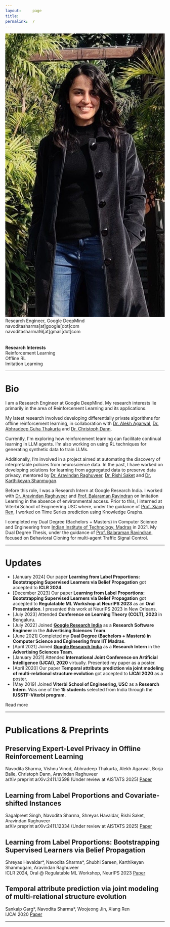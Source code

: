 ```yaml
---
layout:     page
title:
permalink:  /
---
```


<div class="row">
    <div class="col-sm-4 col-xs-8">
        <img src="/img/navs.jpg">
    </div>
    <div class="col-sm-6 col-xs-12" style="margin-bottom: 0;">
        Research Engineer, Google DeepMind<br>
        navoditasharma[at]google[dot]com<br>
        navoditasharma16[at]gmail[dot]com<br>
        <br>
        <br>
        <b>Research Interests</b>
        <br>
        Reinforcement Learning
        <br>
        Offline RL
        <br>
        Imitation Learning
    </div>
</div>
<hr>


<a name="/bio"></a>
# Bio

I am a Research Engineer at Google DeepMind. My research interests lie primarily in the area of Reinforcement Learning and its applications.

My latest research involved developing differentially private algorithms for offline reinforcement learning, in collaboration with [Dr. Alekh Agarwal](https://alekhagarwal.net), [Dr. Abhradeep Guha Thakurta](https://athakurta.squarespace.com) and [Dr. Christoph Dann](https://cdann.net).

Currently, I'm exploring how reinforcement learning can facilitate continual learning in LLM agents. I’m also working on using RL techniques for generating synthetic data to train LLMs.

Additionally, I’m involved in a project aimed at automating the discovery of interpretable policies from neuroscience data. In the past, I have worked on developing solutions for learning from aggregated data to preserve data privacy, mentored by [Dr. Aravindan Raghuveer](https://research.google/people/107631/), [Dr. Rishi Saket](https://research.google/people/107857/) and [Dr. Karthikeyan Shanmugan](https://research.google/people/KarthikeyanShanmugam/).

Before this role, I was a Research Intern at Google Research India. I worked with [Dr. Aravindan Raghuveer](https://research.google/people/107631/) and [Prof. Balaraman Ravindran](http://www.cse.iitm.ac.in/~ravi/) on Imitation Learning in the absence of environmental access. Prior to this, I interned at Viterbi School of Engineering USC where, under the guidance of [Prof. Xiang Ren](https://shanzhenren.github.io), I worked on Time Series prediction using Knowledge Graphs.

I completed my Dual Degree (Bachelors + Masters) in Computer Science and Engineering from [Indian Institute of Technology, Madras](https://www.iitm.ac.in) in 2021. My Dual Degree Thesis, under the guidance of [Prof. Balaraman Ravindran](http://www.cse.iitm.ac.in/~ravi/), focused on Behavioral Cloning for multi-agent Traffic Signal Control.

---

<a name="/news"></a>
# Updates
- [January 2024] Our paper **Learning from Label Proportions: Bootstrapping Supervised Learners via Belief Propagation** got accepted to **ICLR 2024**.
- [December 2023] Our paper **Learning from Label Proportions: Bootstrapping Supervised Learners via Belief Propagation** got accepted to **Regulatable ML Workshop at NeurIPS 2023** as an **Oral Presentation**. I presented this work at NeurIPS 2023 in New Orleans.
- [July 2023] Attended **Conference on Learning Theory (COLT), 2023** in Bengaluru.
- [July 2022] Joined [**Google Research India**](https://research.google/locations/india/) as a **Research Software Engineer** in the **Advertising Sciences Team**.
- [June 2021] Completed my **Dual Degree (Bachelors + Masters) in Computer Science and Engineering from IIT Madras**.
- [April 2021] Joined [**Google Research India**](https://research.google/locations/india/) as a **Research Intern** in the **Advertising Sciences Team**. 
- [January 2021] Attended **International Joint Conference on Artificial Intelligence (IJCAI), 2020** virtually. Presented my paper as a poster.
- [April 2020] Our paper **Temporal attribute prediction via joint modeling of multi-relational structure evolution** got accepted to **IJCAI 2020** as a poster.
- [May 2019] Joined **Viterbi School of Engineering, USC** as a **Research Intern**. Was one of the **15 students** selected from India through the **IUSSTF-Viterbi program**.

<div id="read-more-button">
    <a nohref>Read more</a>
</div>

<hr>


<a name="/publications"></a>
# Publications & Preprints

<a name="/youdescribe-descriptions-1"></a>
<h2 class="pubt">Preserving Expert-Level Privacy in Offline Reinforcement Learning</h2>
<p class="pubd">
    <span class="authors">Navodita Sharma, Vishnu Vinod, Abhradeep Thakurta, Alekh Agarwal, Borja Balle, Christoph Dann, Aravindan Raghuveer </span> <br>
    <span class="conf"> arXiv preprint arXiv:2411.13598 (Under review at AISTATS 2025)</span> <span class="links">
        <a target="_blank" href="https://arxiv.org/pdf/2411.13598">Paper</a>
    </span>
</p>

<a name="/youdescribe-descriptions-1"></a>
<h2 class="pubt">Learning from Label Proportions and Covariate-shifted Instances</h2>
<p class="pubd">
    <span class="authors">Sagalpreet Singh, Navodita Sharma, Shreyas Havaldar, Rishi Saket, Aravindan Raghuveer </span> <br>
    <span class="conf"> arXiv preprint arXiv:2411.12334 (Under review at AISTATS 2025)</span> <span class="links">
        <a target="_blank" href="https://arxiv.org/pdf/2411.12334">Paper</a>
    </span>
</p>

<a name="/youdescribe-descriptions-1"></a>
<h2 class="pubt">Learning from Label Proportions: Bootstrapping Supervised Learners via Belief Propagation</h2>
<p class="pubd">
    <span class="authors">Shreyas Havaldar*, Navodita Sharma*, Shubhi Sareen, Karthikeyan Shanmugam, Aravindan Raghuveer </span> <br>
    <span class="conf"> ICLR 2024, Oral @ Regulatable ML Workshop, NeurIPS 2023</span> <span class="links">
        <a target="_blank" href="https://arxiv.org/pdf/2310.08056.pdf">Paper</a>
    </span>
</p>
<!-- <img src="/img/aamas.png"> -->
<!-- <hr> -->

<a name="/youdescribe-descriptions-1"></a>
<h2 class="pubt">Temporal attribute prediction via joint modeling of multi-relational structure evolution</h2>
<p class="pubd">
    <span class="authors">Sankalp Garg*, Navodita Sharma*, Woojeong Jin, Xiang Ren</span><br> 
    <span class="conf">IJCAI 2020</span>  <span class="links">
        <a target="_blank" href="https://www.ijcai.org/Proceedings/2020/0386.pdf">Paper</a>
    </span>
</p>

<script src="/js/jquery.min.js"></script>
<script type="text/javascript">
    $('ul:gt(0) li:gt(6)').hide();
    $('#read-more-button > a').click(function() {
        $('ul:gt(0) li:gt(6)').show();
        $('#read-more-button').hide();
    });
</script>

---

